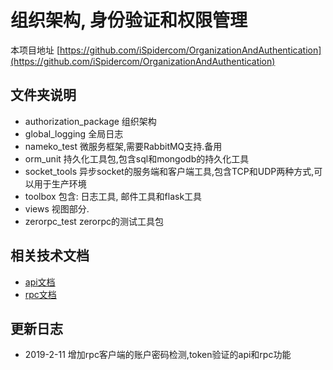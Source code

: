 # 组织架构, 身份验证和权限管理

本项目地址 [https://github.com/iSpidercom/OrganizationAndAuthentication](https://github.com/iSpidercom/OrganizationAndAuthentication)

## 文件夹说明

* authorization_package 组织架构
* global_logging 全局日志
* nameko_test 微服务框架,需要RabbitMQ支持.备用
* orm_unit 持久化工具包,包含sql和mongodb的持久化工具
* socket_tools  异步socket的服务端和客户端工具,包含TCP和UDP两种方式,可以用于生产环境
* toolbox 包含: 日志工具, 邮件工具和flask工具
* views  视图部分.
* zerorpc_test  zerorpc的测试工具包

## 相关技术文档

* [api文档](/views/api文档.md)
* [rpc文档](/rpc文档.md)

## 更新日志

* 2019-2-11 增加rpc客户端的账户密码检测,token验证的api和rpc功能